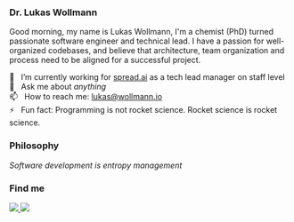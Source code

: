 ### Dr. Lukas Wollmann

Good morning,
my name is Lukas Wollmann, I'm a chemist (PhD) turned passionate software engineer and technical lead. I have a passion for well-organized codebases, and believe that architecture, team organization and process need to be aligned for a successful project.


🔭  &nbsp; I’m currently working for [spread.ai](https://www.spread.ai) as a tech lead manager on staff level</br>
💬  &nbsp; Ask me about _anything_ </br>
📫  &nbsp; How to reach me: lukas@wollmann.io </br>
⚡  &nbsp; Fun fact: Programming is not rocket science. Rocket science is rocket science. </br>


### Philosophy
*Software development is entropy management*

### Find me

<a href="https://de.linkedin.com/in/lukas-wollmann">
 <img src="https://img.shields.io/badge/LinkedIn-0077B5?style=for-the-badge&logo=linkedin&logoColor=white"/>
</a>

<a href="https://wollmann.io">
 <img src="https://img.shields.io/badge/Blog-292929?style=for-the-badge&logo=hashnode&logoColor=white"/>
</a>
              
